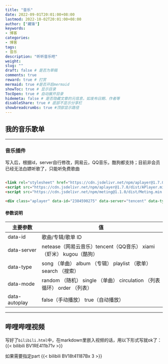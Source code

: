 ```yaml
---
title: "音乐"
date: 2022-09-01T20:01:00+08:00
lastmod: 2022-10-02T20:01:00+08:00
author: ["藏锋"]
keywords: 
- 博客
categories: 
- 博客
tags: 
- 音乐
description: "听听音乐吧"
weight:
slug: ""
draft: false # 是否为草稿
comments: true
reward: true # 打赏
mermaid: true #是否开启mermaid
showToc: true # 显示目录
TocOpen: true # 自动展开目录
hidemeta: false # 是否隐藏文章的元信息，如发布日期、作者等
disableShare: true # 底部不显示分享栏
showbreadcrumbs: true #顶部显示路径
---
```


<link rel="stylesheet" href="https://cdn.jsdelivr.net/npm/aplayer@1.7.0/dist/APlayer.min.css">  
<script src="https://cdn.jsdelivr.net/npm/aplayer@1.7.0/dist/APlayer.min.js"></script>  
<script src="https://cdn.jsdelivr.net/npm/meting@1.1.0/dist/Meting.min.js"></script>

## 我的音乐歌单

<div class="aplayer" data-id="2384590275" data-server="tencent" data-type="playlist" data-mode="circulation" data-autopla="true"></div>
 
---

### 音乐插件
写入后，根据id，server自行修改，网易云，QQ音乐，酷狗都支持；目前非会员已经无法白嫖听歌了，只能听免费歌曲

```html

<link rel="stylesheet" href="https://cdn.jsdelivr.net/npm/aplayer@1.7.0/dist/APlayer.min.css">  
<script src="https://cdn.jsdelivr.net/npm/aplayer@1.7.0/dist/APlayer.min.js"></script>  
<script src="https://cdn.jsdelivr.net/npm/meting@1.1.0/dist/Meting.min.js"></script>

<div class="aplayer" data-id="2384590275" data-server="tencent" data-type="playlist" data-mode="circulation" data-autopla="true"></div>
```

#### 参数说明
主要参数 | 值|
---|---|
data-id|歌曲/专辑/歌单 ID
data-server|netease（网易云音乐）tencent（QQ音乐） xiami（虾米） kugou（酷狗）
data-type|song （单曲） album （专辑） playlist （歌单） search （搜索）
data-mode|random （随机） single （单曲） circulation （列表循环） order （列表）
data-autoplay|false（手动播放） true（自动播放）

 ---
## 哔哩哔哩视频


写好了`bilibili.html`中，在markdown里嵌入视频的话，用以下形式写就ok了：
{{< bilibili BV1RE411b71v >}}

如果需要指定part
{{< bilibili BV18t41187Bx 3 >}}

